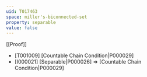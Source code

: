 ```yaml
---
uid: T017463
space: miller's-biconnected-set
property: separable
value: false
---
```

[[Proof]]

* [T001009] [Countable Chain Condition|P000029]
* [I000021] [Separable|P000026] => [Countable Chain Condition|P000029]

